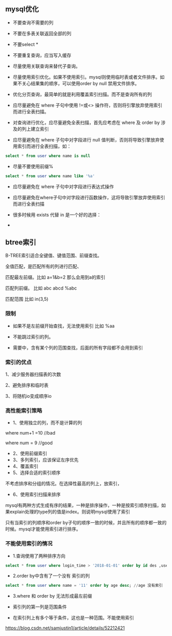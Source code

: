 ## mysql优化

- 不要查询不需要的列

- 不要在多表关联返回全部的列

- 不要select *

- 不要重复查询，应当写入缓存

- 尽量使用关联查询来替代子查询。

- 尽量使用索引优化。如果不使用索引。mysql则使用临时表或者文件排序。如果不关心结果集的顺序，可以使用order by null 禁用文件排序。

- 优化分页查询，最简单的就是利用覆盖索引扫描。而不是查询所有的列

- 应尽量避免在 where 子句中使用 !=或<> 操作符，否则将引擎放弃使用索引而进行全表扫描。

- 对查询进行优化，应尽量避免全表扫描，首先应考虑在 where 及 order by 涉及的列上建立索引

- 应尽量避免在 where 子句中对字段进行 null 值判断，否则将导致引擎放弃使用索引而进行全表扫描，如：

```sql
select * from user where name is null
```

- 尽量不要使用前缀%

```sql
select * from user where name like '%a'
```

- 应尽量避免在 where 子句中对字段进行表达式操作

- 应尽量避免在where子句中对字段进行函数操作，这将导致引擎放弃使用索引而进行全表扫描

- 很多时候用 exists 代替 in 是一个好的选择：

- 

## btree索引

B-TREE索引适合全键值、键值范围、前缀查找。

全值匹配，是匹配所有的列进行匹配、

匹配最左前缀。比如 a=1&b=2 那么会用到a的索引

匹配列前缀。 比如 abc abcd %abc

匹配范围 比如 in(3,5)

### 限制

- 如果不是左前缀开始查找，无法使用索引 比如 %aa 

- 不能跳过索引的列。

- 需要中，含有某个列的范围查找，后面的所有字段都不会用到索引

### 索引的优点

1、减少服务器扫描表的次数

2、避免排序和临时表

3、将随机io变成顺序io

### 高性能索引策略

- 1、使用独立的列，而不是计算的列

where num+1 =10 //bad

where num = 9 //good

- 2、使用前缀索引
- 3、多列索引，应该保证左序优先
- 4、覆盖索引
- 5、选择合适的索引顺序

不考虑排序和分组的情况。在选择性最高的列上，放索引，

- 6、使用索引扫描来排序

mysql有两种方式生成有序的结果，一种是排序操作，一种是按索引顺序扫描，如果explain处理的type列的值是index。则说明mysql使用了索引

只有当索引的列顺序和order by子句的顺序一致的时候，并且所有的顺序都一致的时候。mysql才能使用索引进行排序。

### 不能使用索引的情况

- 1.查询使用了两种排序方向

```sql
select * from user where login_time > '2018-01-01' order by id des ,username asc #
```

- 2.order by中含有了一个没有 索引的列

```sql
select * from user where name = '11' order by age desc; //age 没有索引
```

- 3.where 和 order by 无法形成最左前缀

- 索引列的第一列是范围条件

- 在索引列上有多个等于条件，这也是一种范围。不能使用索引

https://blog.csdn.net/samjustin1/article/details/52212421